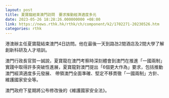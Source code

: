 ```yaml
---
layout: post
title: 夏寶龍結束澳門訪問　要求推動經濟適度多元
date: 2023-05-26 18:28:26.000000000 +08:00
link: https://news.rthk.hk/rthk/ch/component/k2/1702271-20230526.htm
categories: rthk
---
```


港澳辦主任夏寶龍結束澳門4日訪問。他在最後一天到路氹2間酒店及2間大學了解創新科研及人才培訓。

澳門行政長官賀一誠說，夏寶龍在澳門考察時深刻體會到澳門在推進「一國兩制」實踐中取得許多突破性進展，夏寶龍對澳門提出「6個更大作為」要求，包括推動澳門經濟適度多元發展、 帶領澳門全面準確、堅定不移貫徹「一國兩制」方針、維護國家安全等。

澳門政府下星期將公布修改後的《維護國家安全法》。
